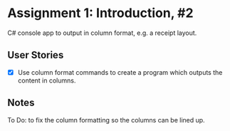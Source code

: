 # Assignment 1: Introduction, #2

C# console app to output in column format, e.g. a receipt layout.

## User Stories

- [x]  Use column format commands to create a program which 
 outputs the content in columns.

## Notes

To Do: to fix the column formatting so the columns can be lined up.
